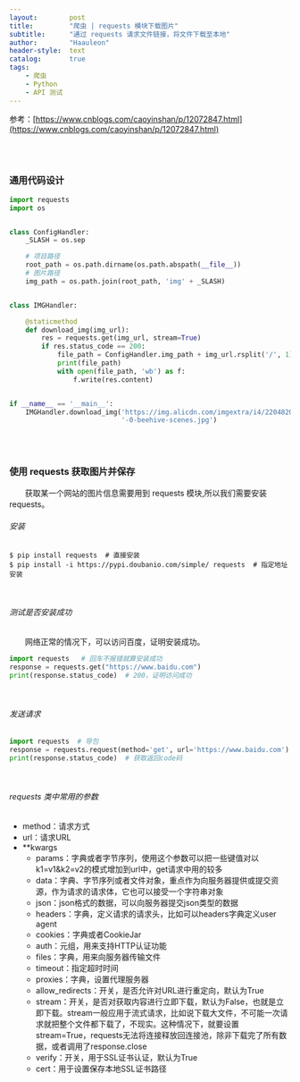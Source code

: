 ```yaml
---
layout:        post
title:         "爬虫 | requests 模块下载图片"
subtitle:      "通过 requests 请求文件链接，将文件下载至本地"
author:        "Haauleon"
header-style:  text
catalog:       true
tags:
    - 爬虫
    - Python
    - API 测试
---
```


参考：[https://www.cnblogs.com/caoyinshan/p/12072847.html](https://www.cnblogs.com/caoyinshan/p/12072847.html)

<br><br>

### 通用代码设计
```python
import requests
import os


class ConfigHandler:
    _SLASH = os.sep

    # 项目路径
    root_path = os.path.dirname(os.path.abspath(__file__))
    # 图片路径
    img_path = os.path.join(root_path, 'img' + _SLASH)


class IMGHandler:

    @staticmethod
    def download_img(img_url):
        res = requests.get(img_url, stream=True)
        if res.status_code == 200:
            file_path = ConfigHandler.img_path + img_url.rsplit('/', 1)[-1]
            print(file_path)
            with open(file_path, 'wb') as f:
                f.write(res.content)


if __name__ == '__main__':
    IMGHandler.download_img('https://img.alicdn.com/imgextra/i4/2204820661060/O1CN01YGnn5C1JhWX2heNVv_!!2204820661060'
                            '-0-beehive-scenes.jpg')

```

<br><br>

### 使用 requests 获取图片并保存
&emsp;&emsp;获取某一个网站的图片信息需要用到 requests 模块,所以我们需要安装 requests。

###### 安装
```linux
$ pip install requests  # 直接安装
$ pip install -i https://pypi.doubanio.com/simple/ requests  # 指定地址安装
```

<br>

###### 测试是否安装成功
&emsp;&emsp;网络正常的情况下，可以访问百度，证明安装成功。    
```python
import requests   # 回车不报错就算安装成功
response = requests.get("https://www.baidu.com")
print(response.status_code)  # 200，证明访问成功
```

<br>

###### 发送请求
```python
import requests  # 导包
response = requests.request(method='get', url='https://www.baidu.com')  # 向百度首页发送请求，请求方式是get
print(response.status_code)  # 获取返回code码
```

<br>

###### requests 类中常用的参数      
- method：请求方式
- url：请求URL
- **kwargs
    - params：字典或者字节序列，使用这个参数可以把一些键值对以k1=v1&k2=v2的模式增加到url中，get请求中用的较多
    - data：字典、字节序列或者文件对象，重点作为向服务器提供或提交资源，作为请求的请求体，它也可以接受一个字符串对象
    - json：json格式的数据，可以向服务器提交json类型的数据
    - headers：字典，定义请求的请求头，比如可以headers字典定义user agent
    - cookies：字典或者CookieJar
    - auth：元组，用来支持HTTP认证功能
    - files：字典，用来向服务器传输文件
    - timeout：指定超时时间
    - proxies：字典，设置代理服务器
    - allow_redirects：开关，是否允许对URL进行重定向，默认为True
    - stream：开关，是否对获取内容进行立即下载，默认为False，也就是立即下载。stream一般应用于流式请求，比如说下载大文件，不可能一次请求就把整个文件都下载了，不现实。这种情况下，就要设置stream=True，requests无法将连接释放回连接池，除非下载完了所有数据，或者调用了response.close
    - verify：开关，用于SSL证书认证，默认为True
    - cert：用于设置保存本地SSL证书路径

<br>

